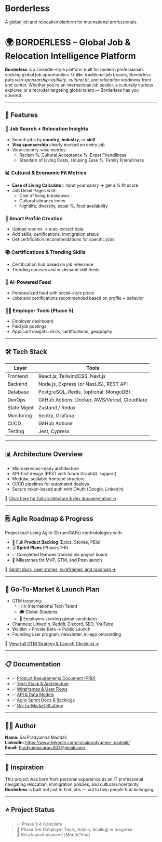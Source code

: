 # Borderless
A global job and relocation platform for international professionals.
# 🌍 BORDERLESS – Global Job & Relocation Intelligence Platform

**Borderless** is a LinkedIn-style platform built for modern professionals seeking global job opportunities. Unlike traditional job boards, Borderless puts *visa sponsorship visibility*, *cultural fit*, and *relocation readiness* front and center. Whether you're an international job seeker, a culturally curious explorer, or a recruiter targeting global talent — Borderless has you covered.

---

## 🚀 Features

### 🧳 Job Search + Relocation Insights
- Search jobs by **country**, **industry**, or **skill**
- **Visa sponsorship** clearly marked on every job
- View country-wise metrics:  
  - Racism %, Cultural Acceptance %, Expat Friendliness  
  - Standard of Living Costs, Housing Ease %, Family Friendliness

### 📊 Cultural & Economic Fit Metrics
- **Ease of Living Calculator**: Input your salary → get a % fit score
- Job Detail Pages with:
  - Cost of living breakdown
  - Cultural vibrancy index
  - Nightlife, diversity, expat %, food availability

### 📂 Smart Profile Creation
- Upload resume → auto-extract data
- Add skills, certifications, immigration status
- Get certification recommendations for specific jobs

### 📚 Certifications & Trending Skills
- Certification hub based on job relevance
- Trending courses and in-demand skill feeds

### 🧠 AI-Powered Feed
- Personalized feed with social-style posts
- Jobs and certifications recommended based on profile + behavior

### 👨‍💼 Employer Tools (Phase 5)
- Employer dashboard
- Paid job postings
- Applicant insights: skills, certifications, geography

---

## 🛠 Tech Stack

| Layer | Tools |
|-------|-------|
| Frontend | React.js, TailwindCSS, Next.js |
| Backend | Node.js, Express (or NestJS), REST API |
| Database | PostgreSQL, Redis, (optional: MongoDB) |
| DevOps | GitHub Actions, Docker, AWS/Vercel, Cloudflare |
| State Mgmt | Zustand / Redux |
| Monitoring | Sentry, Grafana |
| CI/CD | GitHub Actions |
| Testing | Jest, Cypress |

---

## 📊 Architecture Overview

- Microservices-ready architecture
- API-first design (REST with future GraphQL support)
- Modular, scalable frontend structure
- CI/CD pipelines for automated deploys
- Secure token-based auth with OAuth (Google, LinkedIn)

📁 [Click here for full architecture & dev documentation ➔](#link-to-docs-folder-or-wiki)

---

## 🗒 Agile Roadmap & Progress

Project built using Agile (Scrum/SAFe) methodologies with:
- 🧰 Full **Product Backlog** (Epics, Stories, PBIs)
- 🗒 **Sprint Plans** (Phases 1–6)
- ✅ Completed features tracked via project board
- 🎯 Milestones for MVP, GTM, and Post-launch

📂 [Sprint docs, user stories, wireframes, and roadmap ➔](#link-to-docs-folder)

---

## 🌟 Go-To-Market & Launch Plan

- GTM targeting:
  - 🇮🇳 International Tech Talent
  - 🎓 Global Students
  - 🏢 Employers seeking global candidates
- Channels: LinkedIn, Reddit, Discord, SEO, YouTube
- Waitlist + Private Beta → Public Launch
- Founding user program, newsletter, in-app onboarding

📌 [View full GTM Strategy & Launch Checklist ➔](#link-to-launch-doc)

---

## 📋 Documentation

- ✅ [Product Requirements Document (PRD)](#)
- ✅ [Tech Stack & Architecture](#)
- ✅ [Wireframes & User Flows](#)
- ✅ [API & Data Models](#)
- ✅ [Agile Sprint Docs & Backlogs](#)
- ✅ [Go-To-Market Strategy](#)

---

## 👨‍💻 Author

**Name:** Sai Pradyumna Maddali  
**LinkedIn:** https://www.linkedin.com/in/saipradyumna-maddali/  
**Email:** Pradyumna.arun.007@gmail.com

---

## 🧠 Inspiration

This project was born from personal experience as an IT professional navigating relocation, immigration policies, and cultural uncertainty. **Borderless** is built not just to find jobs — but to help people find *belonging*.

---

## ⭐️ Project Status

> ✅ Phase 1–4 Complete  
> 🚧 Phase 5–6 (Employer Tools, Admin, Scaling) in progress  
> 🧪 Beta launch planned: [Month/Year]
